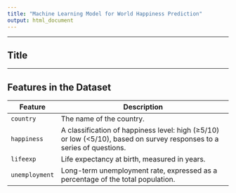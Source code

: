 ```yaml
---
title: "Machine Learning Model for World Happiness Prediction"
output: html_document
---
```


***
## Title
***
## Features in the Dataset

| **Feature**       | **Description**                                                                 |
|-------------------|---------------------------------------------------------------------------------|
| `country`         | The name of the country.                                                        |
| `happiness`       | A classification of happiness level: high (≥5/10) or low (<5/10), based on survey responses to a series of questions. |
| `lifeexp`         | Life expectancy at birth, measured in years.                                   |
| `unemployment`    | Long-term unemployment rate, expressed as a percentage of the total population. |
